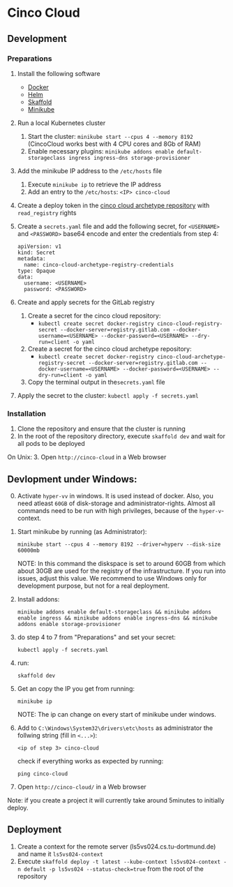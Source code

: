 # Cinco Cloud

## Development

### Preparations

1. Install the following software
    - [Docker][docker]
    - [Helm][helm]
    - [Skaffold][skaffold]
    - [Minikube][minikube]

2. Run a local Kubernetes cluster
    1. Start the cluster: `minikube start --cpus 4 --memory 8192` (CincoCloud works best with 4 CPU cores and 8Gb of RAM)
    2. Enable necessary plugins: `minikube addons enable default-storageclass ingress ingress-dns storage-provisioner`

3. Add the minikube IP address to the `/etc/hosts` file
    1. Execute `minikube ip` to retrieve the IP address
    2. Add an entry to the `/etc/hosts`: `<IP> cinco-cloud`

4. Create a deploy token in the [cinco cloud archetype repository][cinco-cloud-archetype] with `read_registry` rights

5. Create a `secrets.yaml` file and add the following secret, for `<USERNAME>` and `<PASSWORD>` base64 encode and enter the credentials from step 4:

    ```
    apiVersion: v1
    kind: Secret
    metadata:
      name: cinco-cloud-archetype-registry-credentials
    type: Opaque
    data:
      username: <USERNAME>
      password: <PASSWORD>
    ```

6. Create and apply secrets for the GitLab registry
    1. Create a secret for the cinco cloud repository:
        - `kubectl create secret docker-registry cinco-cloud-registry-secret --docker-server=registry.gitlab.com --docker-username=<USERNAME> --docker-password=<USERNAME> --dry-run=client -o yaml`
    2. Create a secret for the cinco cloud archetype repository:
        - `kubectl create secret docker-registry cinco-cloud-archetype-registry-secret --docker-server=registry.gitlab.com --docker-username=<USERNAME> --docker-password=<USERNAME> --dry-run=client -o yaml`
    3. Copy the terminal output in the`secrets.yaml` file

7. Apply the secret to the cluster: `kubectl apply -f secrets.yaml`

### Installation

1. Clone the repository and ensure that the cluster is running
2. In the root of the repository directory, execute `skaffold dev` and wait for all pods to be deployed

On Unix:
3. Open `http://cinco-cloud` in a Web browser

## Devlopment under Windows:
0. Activate `hyper-vv` in windows. It is used instead of docker. Also, you need atleast `60GB` of disk-storage and administrator-rights. Almost all commands need to be run with high privileges, because of the `hyper-v`-context.
1. Start minikube by running (as Administrator):

    `minikube start --cpus 4 --memory 8192 --driver=hyperv --disk-size 60000mb`

    NOTE: In this command the diskspace is set to around 60GB from which about 30GB are used for the
    registry of the infrastructure. If you run into issues, adjust this value. We recommend to use
    Windows only for development purpose, but not for a real deployment.

2. Install addons:

    `minikube addons enable default-storageclass && minikube addons enable ingress && minikube addons enable ingress-dns && minikube addons enable storage-provisioner`

3. do step 4 to 7 from "Preparations" and set your secret:

    `kubectl apply -f secrets.yaml`

4. run:

    `skaffold dev`

    
5. Get an copy the IP you get from running:
    
    `minikube ip`

    NOTE: The ip can change on every start of minikube under windows.

6. Add to `C:\Windows\System32\drivers\etc\hosts` as administrator the follwing string (fill in `<...>`):
    
    `<ip of step 3> cinco-cloud` 

    check if everything works as expected by running:
    
    `ping cinco-cloud`

7. Open `http://cinco-cloud/` in a Web browser

Note: if you create a project it will currently take around 5minutes to initially deploy.

## Deployment

1. Create a context for the remote server (ls5vs024.cs.tu-dortmund.de) and name it `ls5vs024-context`
2. Execute `skaffold deploy -t latest --kube-context ls5vs024-context -n default -p ls5vs024 --status-check=true` from the root of the repository


[helm]: https://helm.sh/
[docker]: https://docs.docker.com/get-docker/
[skaffold]: https://skaffold.dev/
[minikube]: https://minikube.sigs.k8s.io/
[docker-secret]: https://kubernetes.io/docs/tasks/configure-pod-container/pull-image-private-registry/
[cinco-cloud-archetype]: https://gitlab.com/scce/cinco-cloud-archetype
